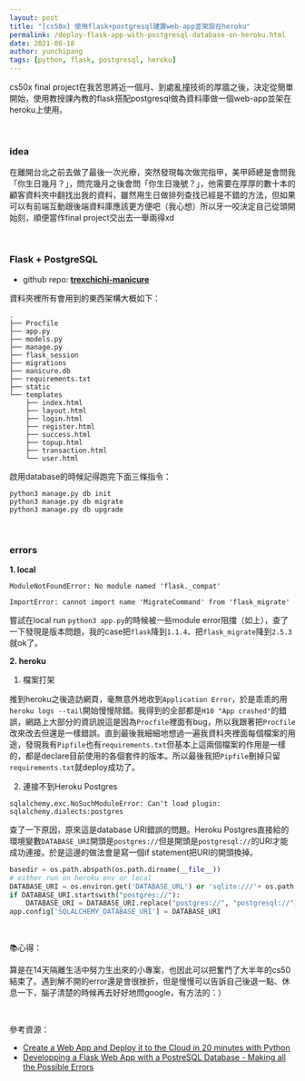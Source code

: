 ```yaml
---
layout: post
title: "[cs50x] 使用flask+postgresql建置web-app並架設在heroku"
permalink: /deploy-flask-app-with-postgresql-database-on-heroku.html
date: 2021-08-18
author: yunchipang
tags: [python, flask, postgresql, heroku]
---
```

cs50x final project在我苦思將近一個月、到處亂撞技術的厚牆之後，決定從簡單開始，使用教授課內教的flask搭配postgresql做為資料庫做一個web-app並架在heroku上使用。

<br>

### **idea**

在離開台北之前去做了最後一次光療，突然發現每次做完指甲，美甲師總是會問我「你生日幾月？」，問完幾月之後會問「你生日幾號？」，他需要在厚厚的數十本的顧客資料夾中翻找出我的資料，雖然用生日做排列查找已經是不錯的方法，但如果可以有前端互動跟後端資料庫應該更方便吧（我心想）所以牙一咬決定自己從頭開始刻，順便當作final project交出去一舉兩得xd

<br>

### **Flask + PostgreSQL**

- github repo: **[trexchichi-manicure](https://github.com/yunchipang/trexchichi-manicure)**

資料夾裡所有會用到的東西架構大概如下：

```
.
├── Procfile
├── app.py
├── models.py
├── manage.py
├── flask_session
├── migrations
├── manicure.db
├── requirements.txt
├── static
└── templates
    ├── index.html
    ├── layout.html
    ├── login.html
    ├── register.html
    ├── success.html
    ├── topup.html
    ├── transaction.html
    └── user.html
```

啟用database的時候記得跑完下面三條指令：

```
python3 manage.py db init
python3 manage.py db migrate
python3 manage.py db upgrade
```

<br>

### **errors**

**1. local**

```
ModuleNotFoundError: No module named 'flask._compat'
```

```
ImportError: cannot import name 'MigrateCommand' from 'flask_migrate'
```

嘗試在local run `python3 app.py`的時候被一些module error阻擋（如上），查了一下發現是版本問題，我的case把`flask`降到`1.1.4`、把`flask_migrate`降到`2.5.3`就ok了。



**2. heroku**

1. 檔案打架

推到heroku之後造訪網頁，毫無意外地收到`Application Error`，於是乖乖的用`heroku logs --tail`開始慢慢除錯。我得到的全部都是`H10 "App crashed"`的錯誤，網路上大部分的資訊說這是因為`Procfile`裡面有bug，所以我跟著把`Procfile`改來改去但還是一樣錯誤。直到最後我細細地想過一遍我資料夾裡面每個檔案的用途，發現我有`Pipfile`也有`requirements.txt`但基本上這兩個檔案的作用是一樣的，都是declare目前使用的各個套件的版本。所以最後我把`Pipfile`刪掉只留`requirements.txt`就deploy成功了。


2. 連接不到Heroku Postgres

```
sqlalchemy.exc.NoSuchModuleError: Can't load plugin: sqlalchemy.dialects:postgres
```
查了一下原因，原來這是database URI錯誤的問題。Heroku Postgres直接給的環境變數`DATABASE_URI`開頭是`postgres://`但是開頭是`postgresql://`的URI才能成功連接。於是這邊的做法會是寫一個if statement把URI的開頭換掉。

```python
basedir = os.path.abspath(os.path.dirname(__file__))
# either run on heroku env or local
DATABASE_URI = os.environ.get('DATABASE_URL') or 'sqlite:///'+ os.path.join(basedir, 'myDB.db')
if DATABASE_URI.startswith("postgres://"):
    DATABASE_URI = DATABASE_URI.replace("postgres://", "postgresql://")
app.config['SQLALCHEMY_DATABASE_URI'] = DATABASE_URI
```

<br>

📚心得：

算是在14天隔離生活中努力生出來的小專案，也因此可以把奮鬥了大半年的cs50結束了。遇到解不開的error還是會很挫折，但是慢慢可以告訴自己後退一點、休息一下，腦子清楚的時候再去好好地問google，有方法的：）

<br>

參考資源：

- [Create a Web App and Deploy it to the Cloud in 20 minutes with Python](https://arctype.com/blog/postgres-heroku/)
- [Developping a Flask Web App with a PostreSQL Database - Making all the Possible Errors](https://blog.theodo.com/2017/03/developping-a-flask-web-app-with-a-postresql-database-making-all-the-possible-errors/)
